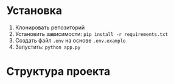 # Установка

1. Клонировать репозиторий
2. Установить зависимости: `pip install -r requirements.txt`
3. Создать файл `.env` на основе `.env.example`
4. Запустить: `python app.py`

# Структура проекта






